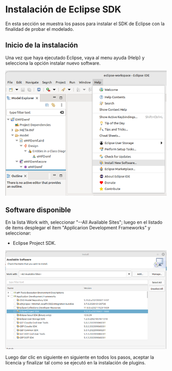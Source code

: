 # Instalación de Eclipse SDK

En esta sección se muestra los pasos para instalar el SDK de Eclipse con la finalidad de probar el modelado.

## Inicio de la instalación

Una vez que haya ejecutado Eclipse, vaya al menu ayuda (Help) y selecciona la opción instalar nuevo software.

![Paso 1](img/plugins/01.png)

## Software disponible

En la lista Work with, seleccionar "--All Available Sites"; luego en el listado de items desplegar el ítem "Applicarion Development Frameworks" y seleccionar:
- Eclipse Project SDK.

![Paso 2](img/sdk/01.png)

Luego dar clic en siguiente en siguiente en todos los pasos, aceptar la licencia y finalizar tal como se ejecutó en la instalación de plugins.